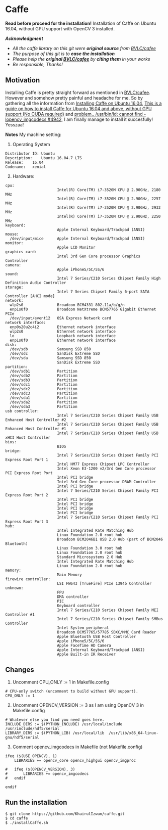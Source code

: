 # Caffe
**Read before proceed for the installation!**
Installation of Caffe on Ubuntu 16.04, without GPU support with OpenCV 3 installed.

***Acknowledgment***
- *All the caffe library on this git were **original source** from [BVLC/cafee](https://github.com/BVLC/caffe)*
- *The purpose of this git is to **ease the installation***
- *Please help the **original [BVLC/cafee](https://github.com/BVLC/caffe)** by **citing them** in your works*
- *Be responsible, Thanks!*

## Motivation
Installing Caffe is pretty straight forward as mentioned in [BVLC/cafee](https://github.com/BVLC/caffe).
However and somehow pretty painful and headache for me. So by gathering all the information from 
[Installing Caffe on Ubuntu 16.04](https://steemit.com/caffe/@aquib/installing-caffe-on-ubuntu-16-04), 
[This is a guide on how to install Caffe for Ubuntu 16.04 and above, without GPU support (No CUDA required)](https://gist.github.com/nikitametha/c54e1abecff7ab53896270509da80215) and [problem.. /usr/bin/ld: cannot find -lopencv_imgcodecs #4942](https://github.com/BVLC/caffe/issues/4942), I am finally manage to install it succesfully! Yesszaa!

**Notes**
My machine setting:
1. Operating System
```
Distributor ID:	Ubuntu
Description:	Ubuntu 16.04.7 LTS
Release:	16.04
Codename:	xenial
```

2. Hardware:
```
cpu:                                                            
                       Intel(R) Core(TM) i7-3520M CPU @ 2.90GHz, 2180 MHz
                       Intel(R) Core(TM) i7-3520M CPU @ 2.90GHz, 2257 MHz
                       Intel(R) Core(TM) i7-3520M CPU @ 2.90GHz, 2933 MHz
                       Intel(R) Core(TM) i7-3520M CPU @ 2.90GHz, 2250 MHz
keyboard:
                       Apple Internal Keyboard/Trackpad (ANSI)
mouse:
  /dev/input/mice      Apple Internal Keyboard/Trackpad (ANSI)
monitor:
                       Apple LCD Monitor
graphics card:
                       Intel 3rd Gen Core processor Graphics Controller
camera:
                       Apple iPhone5/5C/5S/6
sound:
                       Intel 7 Series/C210 Series Chipset Family High Definition Audio Controller
storage:
                       Intel 7 Series Chipset Family 6-port SATA Controller [AHCI mode]
network:
  wlp2s0               Broadcom BCM4331 802.11a/b/g/n
  enp1s0f0             Broadcom NetXtreme BCM57765 Gigabit Ethernet PCIe
  /dev/input/event12   OSA Express Network card
network interface:
  enp0s20u2c4i2        Ethernet network interface
  wlp2s0               Ethernet network interface
  lo                   Loopback network interface
  enp1s0f0             Ethernet network interface
disk:
  /dev/sdb             Samsung SSD 850
  /dev/sdc             SanDisk Extreme SSD
  /dev/sda             Samsung SSD 850
                       SanDisk Extreme SSD
partition:
  /dev/sdb1            Partition
  /dev/sdb2            Partition
  /dev/sdb3            Partition
  /dev/sdc1            Partition
  /dev/sdc2            Partition
  /dev/sdc3            Partition
  /dev/sda1            Partition
  /dev/sda2            Partition
  /dev/sda3            Partition
usb controller:
                       Intel 7 Series/C210 Series Chipset Family USB Enhanced Host Controller #2
                       Intel 7 Series/C210 Series Chipset Family USB Enhanced Host Controller #1
                       Intel 7 Series/C210 Series Chipset Family USB xHCI Host Controller
bios:
                       BIOS
bridge:
                       Intel 7 Series/C210 Series Chipset Family PCI Express Root Port 1
                       Intel HM77 Express Chipset LPC Controller
                       Intel Xeon E3-1200 v2/3rd Gen Core processor PCI Express Root Port
                       Intel PCI bridge
                       Intel 3rd Gen Core processor DRAM Controller
                       Intel PCI bridge
                       Intel 7 Series/C210 Series Chipset Family PCI Express Root Port 2
                       Intel PCI bridge
                       Intel PCI bridge
                       Intel PCI bridge
                       Intel PCI bridge
                       Intel 7 Series/C210 Series Chipset Family PCI Express Root Port 3
hub:
                       Intel Integrated Rate Matching Hub
                       Linux Foundation 2.0 root hub
                       Broadcom BCM2046B1 USB 2.0 Hub (part of BCM2046 Bluetooth)
                       Linux Foundation 3.0 root hub
                       Linux Foundation 2.0 root hub
                       Standard Microsystems 2.0 Hub
                       Intel Integrated Rate Matching Hub
                       Linux Foundation 2.0 root hub
memory:
                       Main Memory
firewire controller:
                       LSI FW643 [TrueFire] PCIe 1394b Controller
unknown:
                       FPU
                       DMA controller
                       PIC
                       Keyboard controller
                       Intel 7 Series/C210 Series Chipset Family MEI Controller #1
                       Intel 7 Series/C210 Series Chipset Family SMBus Controller
                       Intel System peripheral
                       Broadcom BCM57765/57785 SDXC/MMC Card Reader
                       Apple Bluetooth USB Host Controller
                       Apple iPhone5/5C/5S/6
                       Apple FaceTime HD Camera
                       Apple Internal Keyboard/Trackpad (ANSI)
                       Apple Built-in IR Receiver
```

## Changes
1. Uncomment CPU_ONLY := 1 in Makefile.config
```
# CPU-only switch (uncomment to build without GPU support).
CPU_ONLY := 1
```

2. Uncomment OPENCV_VERSION := 3 as I am using OpenCV 3 in Makefile.config
```
# Whatever else you find you need goes here.
INCLUDE_DIRS := $(PYTHON_INCLUDE) /usr/local/include  /usr/include/hdf5/serial 
LIBRARY_DIRS := $(PYTHON_LIB) /usr/local/lib  /usr/lib/x86_64-linux-gnu/hdf5/serial
```

3. Comment opencv_imgcodecs in Makefile (not Makefile.config)
```
ifeq ($(USE_OPENCV), 1)
	LIBRARIES += opencv_core opencv_highgui opencv_imgproc

#	ifeq ($(OPENCV_VERSION), 3)
#		LIBRARIES += opencv_imgcodecs
#	endif

endif
```

## Run the installation
```
$ git clone https://github.com/KhairulIzwan/caffe.git
$ cd caffe
$ ./installCaffe.sh
```
